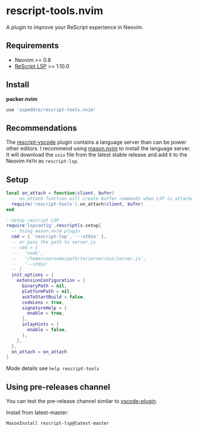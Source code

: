 # rescript-tools.nvim

A plugin to improve your ReScript experience in Neovim.

## Requirements

- Neovim >= 0.8
- [ReScript LSP](https://github.com/rescript-lang/rescript-vscode) >= 1.10.0

## Install

**packer.nvim**

```lua
use 'aspeddro/rescript-tools.nvim'
```

## Recommendations

The [rescript-vscode](https://github.com/rescript-lang/rescript-vscode) plugin contains a language server than can be power other editors. I recommend using [mason.nvim](https://github.com/williamboman/mason.nvim) to install the language server. It will download the `vsix` file from the latest stable release and add it to the Neovim `PATH` as `rescript-lsp`.

## Setup

```lua
local on_attach = function(client, bufnr)
  -- on_attach function will create buffer commands when LSP is attached
  require('rescript-tools').on_attach(client, bufnr)
end

--Setup rescript LSP
require'lspconfig'.rescriptls.setup{
  -- Using mason.nvim plugin
  cmd = { 'rescript-lsp', '--stdio' },
  -- or pass the path to server.js
  -- cmd = {
  --   'node',
  --   '/home/username/path/to/server/out/server.js',
  --   '--stdio'
  -- }
  init_options = {
    extensionConfiguration = {
      binaryPath = nil,
      platformPath = nil,
      askToStartBuild = false,
      codeLens = true,
      signatureHelp = {
        enable = true,
      },
      inlayHints = {
        enable = false,
      },
    },
  },
  on_attach = on_attach
}
```

Mode details see `help rescript-tools`

## Using pre-releases channel

You can test the pre-release channel similar to [vscode-plugin](https://forum.rescript-lang.org/t/ann-vscode-extension-pre-releases/3588).

Install from latest-master:
```
MasonInstall rescript-lsp@latest-master
```
